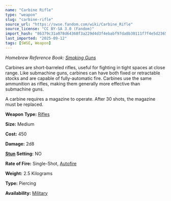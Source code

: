 ```yaml
---
name: "Carbine Rifle"
type: "weapon"
slug: "carbine-rifle"
source_url: "https://swse.fandom.com/wiki/Carbine_Rifle"
source_license: "CC BY-SA 3.0 (Fandom)"
import_hash: "86379c31a078d64368f3a229d4d3f4ebabf97da8b30111f7f4e5d236562b26f0"
last_imported: "2025-09-12"
tags: [SWSE, Weapon]
---
```

*Homebrew Reference Book: [Smoking Guns](https://swse.fandom.com/wiki/Smoking_Guns)*

Carbines are short-barreled rifles, useful for fighting in tight spaces at close range. Like submachine guns, carbines can have both fixed or retractable stocks and are capable of fully-automatic fire. Carbines use the same ammunition as rifles, making them generally more effective than submachine guns.

A carbine requires a magazine to operate. After 30 shots, the magazine must be replaced.

**Weapon Type:** [Rifles](https://swse.fandom.com/wiki/Rifles)

**Size:** Medium

**Cost:** 450

**Damage:** 2d8

**[Stun](https://swse.fandom.com/wiki/Stun) Setting:** NO

**Rate of Fire:** Single-Shot, [Autofire](https://swse.fandom.com/wiki/Autofire)

**Weight:** 2.5 Kilograms

**Type:** Piercing

**Availability:** [Military](https://swse.fandom.com/wiki/Licensed)